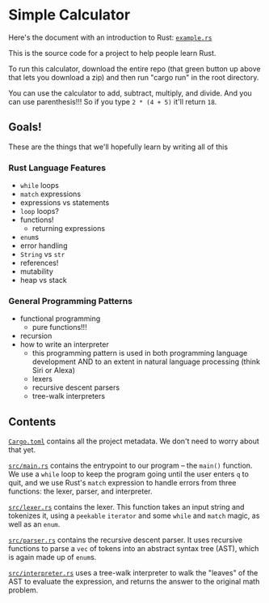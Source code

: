 # Simple Calculator

Here's the document with an introduction to Rust: [`example.rs`](example.rs)

This is the source code for a project to help people learn Rust.

To run this calculator, download the entire repo (that green button up above that lets you download a zip) and then run "cargo run" in the root directory.

You can use the calculator to add, subtract, multiply, and divide. And you can use parenthesis!!! So if you type `2 * (4 + 5)` it'll return `18`.

## Goals!

These are the things that we'll hopefully learn by writing all of this

### Rust Language Features

* `while` loops
* `match` expressions
* expressions vs statements
* `loop` loops?
* functions!
    * returning expressions
* `enum`s
* error handling
* `String` vs `str`
* references!
* mutability
* heap vs stack

### General Programming Patterns

* functional programming
    * pure functions!!!
* recursion
* how to write an interpreter
    * this programming pattern is used in both programming language development AND to an extent in natural language processing (think Siri or Alexa)
    * lexers
    * recursive descent parsers
    * tree-walk interpreters

## Contents

[`Cargo.toml`](Cargo.toml) contains all the project metadata. We don't need to worry about that yet.

[`src/main.rs`](src/main.rs) contains the entrypoint to our program – the `main()` function. We use a `while` loop to keep the program going until the user enters `q` to quit, and we use Rust's `match` expression to handle errors from three functions: the lexer, parser, and interpreter.

[`src/lexer.rs`](src/lexer.rs) contains the lexer. This function takes an input string and tokenizes it, using a `peekable` `iterator` and some `while` and `match` magic, as well as an `enum`.

[`src/parser.rs`](src/parser.rs) contains the recursive descent parser. It uses recursive functions to parse a `vec` of tokens into an abstract syntax tree (AST), which is again made up of `enum`s.

[`src/interpreter.rs`](src/interpreter.rs) uses a tree-walk interpreter to walk the "leaves" of the AST to evaluate the expression, and returns the answer to the original math problem.